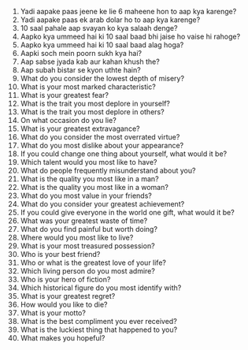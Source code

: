 1. Yadi aapake paas jeene ke lie 6 maheene hon to aap kya karenge?
2. Yadi aapake paas ek arab dolar ho to aap kya karenge?
3. 10 saal pahale aap svayan ko kya salaah denge?
4. Aapko kya ummeed hai ki 10 saal baad bhi jaise ho vaise hi rahoge?
5. Aapko kya ummeed hai ki 10 saal baad alag hoga?
6. Aapki soch mein poorn sukh kya hai?
7. Aap sabse jyada kab aur kahan khush the?
8. Aap subah bistar se kyon uthte hain?
9. What do you consider the lowest depth of misery?
10. What is your most marked characteristic?
11. What is your greatest fear?
12. What is the trait you most deplore in yourself?
13. What is the trait you most deplore in others?
14. On what occasion do you lie?
15. What is your greatest extravagance?
16. What do you consider the most overrated virtue?
17. What do you most dislike about your appearance?
18. If you could change one thing about yourself, what would it be?
19. Which talent would you most like to have?
20. What do people frequently misunderstand about you?
21. What is the quality you most like in a man?
22. What is the quality you most like in a woman?
23. What do you most value in your friends?
24. What do you consider your greatest achievement?
25. If you could give everyone in the world one gift, what would it be?
26. What was your greatest waste of time?
27. What do you find painful but worth doing?
28. Where would you most like to live?
29. What is your most treasured possession?
30. Who is your best friend?
31. Who or what is the greatest love of your life?
32. Which living person do you most admire?
33. Who is your hero of fiction?
34. Which historical figure do you most identify with?
35. What is your greatest regret?
36. How would you like to die?
37. What is your motto?
38. What is the best compliment you ever received?
39. What is the luckiest thing that happened to you?
40. What makes you hopeful?
